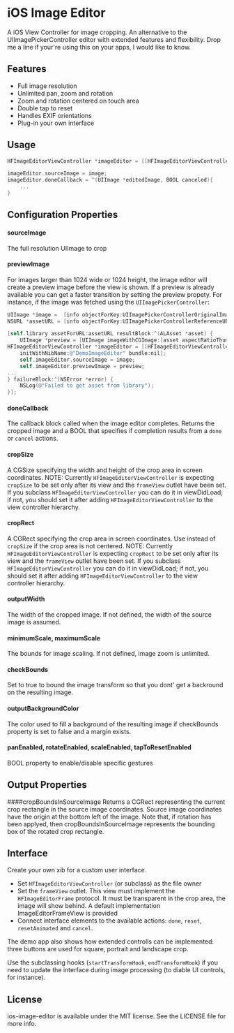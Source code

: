 iOS Image Editor
================

A iOS View Controller for image cropping. An alternative to the UIImagePickerController editor with extended features and flexibility. Drop me a line if your're using this on your apps, I would like to know.

Features
--------

* Full image resolution
* Unlimited pan, zoom and rotation
* Zoom and rotation centered on touch area
* Double tap to reset
* Handles EXIF orientations
* Plug-in your own interface


Usage
-----

```objective-c
HFImageEditorViewController *imageEditor = [[HFImageEditorViewController alloc] initWithNibName:@"DemoImageEditor" bundle:nil];

imageEditor.sourceImage = image;
imageEditor.doneCallback = ^(UIImage *editedImage, BOOL canceled){
    ...
}
```

Configuration Properties
----------

#### sourceImage
The full resolution UIImage to crop

#### previewImage

For images larger than 1024 wide or 1024 height, the image editor will create a preview image before the view is shown. If a preview is already available you can get a faster transition by setting the preview propety. For instance, if the image was fetched using the <code>UIImagePickerController</code>:

```objective-c
UIImage *image =  [info objectForKey:UIImagePickerControllerOriginalImage];
NSURL *assetURL = [info objectForKey:UIImagePickerControllerReferenceURL];

[self.library assetForURL:assetURL resultBlock:^(ALAsset *asset) {
    UIImage *preview = [UIImage imageWithCGImage:[asset aspectRatioThumbnail]];
HFImageEditorViewController *imageEditor = [[HFImageEditorViewController alloc] 
	initWithNibName:@"DemoImageEditor" bundle:nil];
    self.imageEditor.sourceImage = image;
    self.imageEditor.previewImage = preview;        
...
} failureBlock:^(NSError *error) {
    NSLog(@"Failed to get asset from library");
}];
```

#### doneCallback
The callback block called when the image editor completes. Returns the cropped image and a BOOL that specifies if completion results from a <code>done</code> or <code>cancel</code> actions.

#### cropSize
A CGSize specifying the width and height of the crop area in screen coordinates. NOTE: Currently <code>HFImageEditorViewController</code> is expecting <code>cropSize</code> to be set only after its view and the <code>frameView</code> outlet have been set. If you subclass <code>HFImageEditorViewController</code> you can do it in viewDidLoad; if not, you should set it after adding <code>HFImageEditorViewController</code> to the view controller hierarchy.
 
#### cropRect
A CGRect specifying the crop area in screen coordinates. Use instead of `cropSize` if the crop area is not centered. NOTE: Currently <code>HFImageEditorViewController</code> is expecting <code>cropRect</code> to be set only after its view and the <code>frameView</code> outlet have been set. If you subclass <code>HFImageEditorViewController</code> you can do it in viewDidLoad; if not, you should set it after adding <code>HFImageEditorViewController</code> to the view controller hierarchy.

#### outputWidth
The width of the cropped image. If not defined, the width of the source image is assumed.

#### minimumScale, maximumScale
The bounds for image scaling. If not defined, image zoom is unlimited.

#### checkBounds
Set to true to bound the image transform so that you dont' get a backround on the resulting image.

#### outputBackgroundColor
The color used to fill a background of the resulting image if checkBounds property is set to false and a margin exists.

#### panEnabled, rotateEnabled, scaleEnabled, tapToResetEnabled
BOOL property to enable/disable specific gestures

Output Properties
----------

####cropBoundsInSourceImage
Returns a CGRect representing the current crop rectangle in the source image coordinates. Source image coordinates have the origin at the bottom left of the image. Note that, if rotation has been applyed, then cropBoundsInSourceImage represents the bounding box of the rotated crop rectangle.


Interface
---------
Create your own xib for a custom user interface.
 
* Set <code>HFImageEditorViewController</code> (or subclass) as the file owner
* Set the <code>frameView</code> outlet. This view must implement the <code>HFImageEditorFrame</code> protocol. It must be transparent in the crop area, the image will show behind. A default implementation ImageEditorFrameView is provided
* Connect interface elements to the available actions: <code>done</code>, <code>reset</code>, <code>resetAnimated</code> and <code>cancel</code>.

The demo app also shows how extended controlls can be implemented: three buttons are used for square, portrait and landscape crop.

Use the subclassing hooks (<code>startTransformHook</code>, <code>endTransformHook</code>) if you need to update the interface during image processing (to diable UI controls, for instance).


License
---------
ios-image-editor is available under the MIT license. See the LICENSE file for more info.
